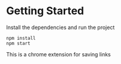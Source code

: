 # Getting Started
Install the dependencies and run the project
```
npm install
npm start
```

This is a chrome extension for saving links
